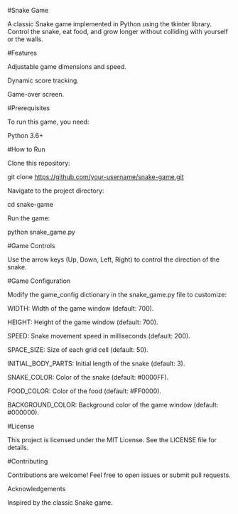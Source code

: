 #Snake Game

A classic Snake game implemented in Python using the tkinter library. Control the snake, eat food, and grow longer without colliding with yourself or the walls.

#Features

Adjustable game dimensions and speed.

Dynamic score tracking.

Game-over screen.

#Prerequisites

To run this game, you need:

Python 3.6+

#How to Run

Clone this repository:


git clone https://github.com/your-username/snake-game.git

Navigate to the project directory:

cd snake-game

Run the game:

python snake_game.py

#Game Controls

Use the arrow keys (Up, Down, Left, Right) to control the direction of the snake.

#Game Configuration

Modify the game_config dictionary in the snake_game.py file to customize:

WIDTH: Width of the game window (default: 700).

HEIGHT: Height of the game window (default: 700).

SPEED: Snake movement speed in milliseconds (default: 200).

SPACE_SIZE: Size of each grid cell (default: 50).

INITIAL_BODY_PARTS: Initial length of the snake (default: 3).

SNAKE_COLOR: Color of the snake (default: #0000FF).

FOOD_COLOR: Color of the food (default: #FF0000).

BACKGROUND_COLOR: Background color of the game window (default: #000000).


#License

This project is licensed under the MIT License. See the LICENSE file for details.

#Contributing

Contributions are welcome! Feel free to open issues or submit pull requests.

Acknowledgements

Inspired by the classic Snake game.

